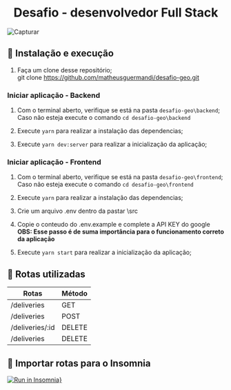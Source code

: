 
<h1 align="center">
  Desafio - desenvolvedor Full Stack 
</h1>
 
![Capturar](https://user-images.githubusercontent.com/27836893/93636351-26ed0900-f9ca-11ea-82be-be32309a9470.PNG)


## :construction_worker: Instalação e execução
1. Faça um clone desse repositório;</br>
   git clone https://github.com/matheusguermandi/desafio-geo.git
   
### Iniciar aplicação - Backend
1. Com o terminal aberto, verifique se está na pasta `desafio-geo\backend`;</br>
   Caso não esteja execute o comando `cd desafio-geo\backend`
   
2. Execute `yarn` para realizar a instalação das dependencias;

3. Execute `yarn dev:server` para realizar a inicialização da aplicação;

### Iniciar aplicação - Frontend
1. Com o terminal aberto, verifique se está na pasta `desafio-geo\frontend`;</br>
   Caso não esteja execute o comando `cd desafio-geo\frontend`
   
2. Execute `yarn` para realizar a instalação das dependencias;

3. Crie um arquivo .env dentro da pastar \src 

4. Copie o conteudo do .env.example e complete a API KEY do google</br>
   **OBS: Esse passo é de suma importância para o funcionamento correto da aplicação**

5. Execute `yarn start` para realizar a inicialização da aplicação;

## 📝 Rotas utilizadas
Rotas | Método 
------|--------
/deliveries| GET
/deliveries| POST
/deliveries/:id| DELETE
/deliveries| DELETE

## 🚀 Importar rotas para o Insomnia
[![Run in Insomnia}](https://insomnia.rest/images/run.svg)](https://insomnia.rest/run/?label=DESAFIO%20ROUTEASY&uri=https%3A%2F%2Fraw.githubusercontent.com%2Fmatheusguermandi%2Fdesafio-geo%2Fmaster%2Fbackend%2Finsomnia.json%3Ftoken%3DAGUMDXKWK3IUAL5P4SS4W6C7LOUIW)

